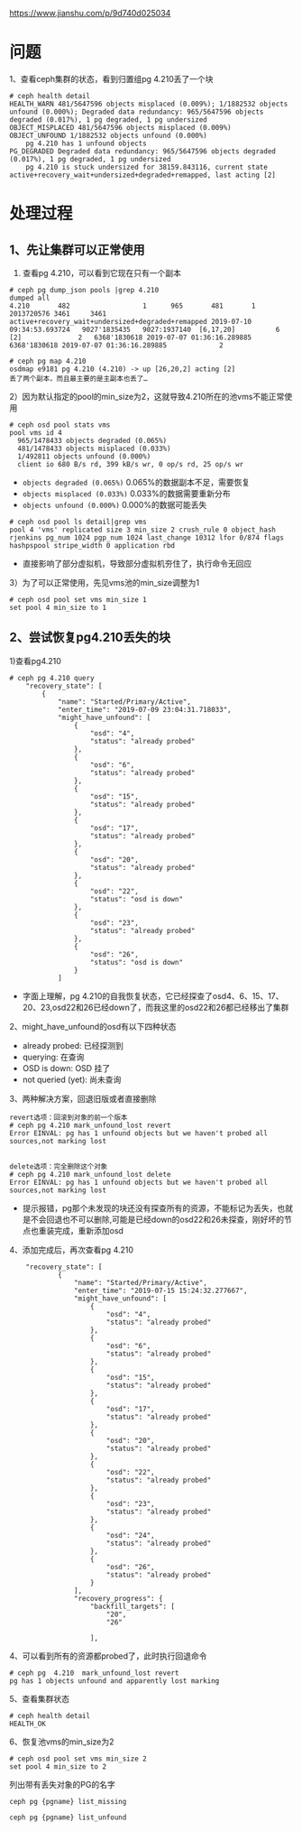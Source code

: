 https://www.jianshu.com/p/9d740d025034

# 问题

1、查看ceph集群的状态，看到归置组pg 4.210丢了一个块
```
# ceph health detail
HEALTH_WARN 481/5647596 objects misplaced (0.009%); 1/1882532 objects unfound (0.000%); Degraded data redundancy: 965/5647596 objects degraded (0.017%), 1 pg degraded, 1 pg undersized
OBJECT_MISPLACED 481/5647596 objects misplaced (0.009%)
OBJECT_UNFOUND 1/1882532 objects unfound (0.000%)
    pg 4.210 has 1 unfound objects
PG_DEGRADED Degraded data redundancy: 965/5647596 objects degraded (0.017%), 1 pg degraded, 1 pg undersized
    pg 4.210 is stuck undersized for 38159.843116, current state active+recovery_wait+undersized+degraded+remapped, last acting [2]
```

# 处理过程

## 1、先让集群可以正常使用

1) 查看pg 4.210，可以看到它现在只有一个副本
```
# ceph pg dump_json pools |grep 4.210
dumped all
4.210       482                  1      965       481       1  2013720576 3461     3461 active+recovery_wait+undersized+degraded+remapped 2019-07-10 09:34:53.693724   9027'1835435   9027:1937140  [6,17,20]          6        [2]              2   6368'1830618 2019-07-07 01:36:16.289885    6368'1830618 2019-07-07 01:36:16.289885             2

# ceph pg map 4.210
osdmap e9181 pg 4.210 (4.210) -> up [26,20,2] acting [2]
丢了两个副本，而且最主要的是主副本也丢了…
```

2）因为默认指定的pool的min_size为2，这就导致4.210所在的池vms不能正常使用
```
# ceph osd pool stats vms
pool vms id 4
  965/1478433 objects degraded (0.065%)
  481/1478433 objects misplaced (0.033%)
  1/492811 objects unfound (0.000%)
  client io 680 B/s rd, 399 kB/s wr, 0 op/s rd, 25 op/s wr
```
- `objects degraded (0.065%)` 0.065%的数据副本不足，需要恢复
- `objects misplaced (0.033%)` 0.033%的数据需要重新分布
- `objects unfound (0.000%)` 0.000%的数据可能丢失

```
# ceph osd pool ls detail|grep vms
pool 4 'vms' replicated size 3 min_size 2 crush_rule 0 object_hash rjenkins pg_num 1024 pgp_num 1024 last_change 10312 lfor 0/874 flags hashpspool stripe_width 0 application rbd
```
- 直接影响了部分虚拟机，导致部分虚拟机夯住了，执行命令无回应

3）为了可以正常使用，先见vms池的min_size调整为1
```
# ceph osd pool set vms min_size 1
set pool 4 min_size to 1
```

## 2、尝试恢复pg4.210丢失的块

1)查看pg4.210
```
# ceph pg 4.210 query 
    "recovery_state": [
        {
            "name": "Started/Primary/Active",
            "enter_time": "2019-07-09 23:04:31.718033",
            "might_have_unfound": [
                {
                    "osd": "4",
                    "status": "already probed"
                },
                {
                    "osd": "6",
                    "status": "already probed"
                },
                {
                    "osd": "15",
                    "status": "already probed"
                },
                {
                    "osd": "17",
                    "status": "already probed"
                },
                {
                    "osd": "20",
                    "status": "already probed"
                },
                {
                    "osd": "22",
                    "status": "osd is down"
                },
                {
                    "osd": "23",
                    "status": "already probed"
                },
                {
                    "osd": "26",
                    "status": "osd is down"
                }
            ]
```
- 字面上理解，pg 4.210的自我恢复状态，它已经探查了osd4、6、15、17、20、23,osd22和26已经down了，而我这里的osd22和26都已经移出了集群

2、might_have_unfound的osd有以下四种状态
- already probed: 已经探测到
- querying: 在查询
- OSD is down: OSD 挂了
- not queried (yet): 尚未查询


3、两种解决方案，回退旧版或者直接删除
```
revert选项：回滚到对象的前一个版本
# ceph pg 4.210 mark_unfound_lost revert
Error EINVAL: pg has 1 unfound objects but we haven't probed all sources,not marking lost


delete选项：完全删除这个对象
# ceph pg 4.210 mark_unfound_lost delete
Error EINVAL: pg has 1 unfound objects but we haven't probed all sources,not marking lost
```

- 提示报错，pg那个未发现的块还没有探查所有的资源，不能标记为丢失，也就是不会回退也不可以删除,可能是已经down的osd22和26未探查，刚好坏的节点也重装完成，重新添加osd


4、添加完成后，再次查看pg 4.210
```
    "recovery_state": [
            {
                "name": "Started/Primary/Active",
                "enter_time": "2019-07-15 15:24:32.277667",
                "might_have_unfound": [
                    {
                        "osd": "4",
                        "status": "already probed"
                    },
                    {
                        "osd": "6",
                        "status": "already probed"
                    },
                    {
                        "osd": "15",
                        "status": "already probed"
                    },
                    {
                        "osd": "17",
                        "status": "already probed"
                    },
                    {
                        "osd": "20",
                        "status": "already probed"
                    },
                    {
                        "osd": "22",
                        "status": "already probed"
                    },
                    {
                        "osd": "23",
                        "status": "already probed"
                    },
                    {
                        "osd": "24",
                        "status": "already probed"
                    },
                    {
                        "osd": "26",
                        "status": "already probed"
                    }
                ],
                "recovery_progress": {
                    "backfill_targets": [
                        "20",
                        "26"
     
                    ],
```

4、可以看到所有的资源都probed了，此时执行回退命令
```
# ceph pg  4.210  mark_unfound_lost revert
pg has 1 objects unfound and apparently lost marking
```

5、查看集群状态
```
# ceph health detail
HEALTH_OK
```

6、恢复池vms的min_size为2
```
# ceph osd pool set vms min_size 2
set pool 4 min_size to 2
```









列出带有丢失对象的PG的名字
```
ceph pg {pgname} list_missing
```


```
ceph pg {pgname} list_unfound
```

